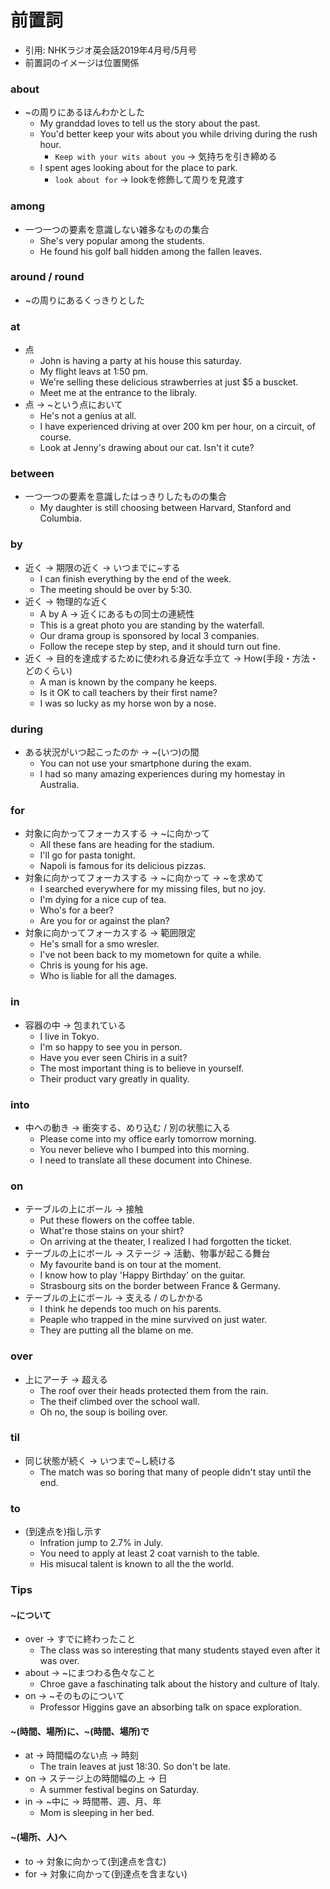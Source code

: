 # 前置詞
- 引用: NHKラジオ英会話2019年4月号/5月号
- 前置詞のイメージは位置関係

### about
- ~の周りにあるほんわかとした
  - My granddad loves to tell us the story about the past.
  - You'd better keep your wits about you while driving during the rush hour.
    - `Keep with your wits about you` -> 気持ちを引き締める
  - I spent ages looking about for the place to park.
    - `look about for` -> lookを修飾して周りを見渡す

### among
- 一つ一つの要素を意識しない雑多なものの集合
  - She's very popular among the students.
  - He found his golf ball hidden among the fallen leaves.

### around / round
- ~の周りにあるくっきりとした

### at
- 点
  - John is having a party at his house this saturday.
  - My flight leavs at 1:50 pm.
  - We're selling these delicious strawberries at just $5 a buscket.
  - Meet me at the entrance to the libraly.
- 点 -> ~という点において
  - He's not a genius at all.
  - I have experienced driving at over 200 km per hour, on a circuit, of course.
  - Look at Jenny's drawing about our cat. Isn't it cute?

### between
- 一つ一つの要素を意識したはっきりしたものの集合
  - My daughter is still choosing between Harvard, Stanford and Columbia.

### by
- 近く -> 期限の近く -> いつまでに~する
  - I can finish everything by the end of the week.
  - The meeting should be over by 5:30.
- 近く -> 物理的な近く
  - A by A -> 近くにあるもの同士の連続性
  - This is a great photo you are standing by the waterfall.
  - Our drama group is sponsored by local 3 companies.
  - Follow the recepe step by step, and it should turn out fine.
- 近く -> 目的を達成するために使われる身近な手立て -> How(手段・方法・どのくらい)
  - A man is known by the company he keeps.
  - Is it OK to call teachers by their first name?
  - I was so lucky as my horse won by a nose.

### during
- ある状況がいつ起こったのか -> ~(いつ)の間
  - You can not use your smartphone during the exam.
  - I had so many amazing experiences during my homestay in Australia.

### for
- 対象に向かってフォーカスする -> ~に向かって
  - All these fans are heading for the stadium.
  - I'll go for pasta tonight.
  - Napoli is famous for its delicious pizzas.
- 対象に向かってフォーカスする -> ~に向かって -> ~を求めて
  - I searched everywhere for my missing files, but no joy.
  - I'm dying for a nice cup of tea.
  - Who's for a beer?
  - Are you for or against the plan?
- 対象に向かってフォーカスする -> 範囲限定
  - He's small for a smo wresler.
  - I've not been back to my mometown for quite a while.
  - Chris is young for his age.
  - Who is liable for all the damages.

### in
- 容器の中 -> 包まれている
  - I live in Tokyo.
  - I'm so happy to see you in person.
  - Have you ever seen Chiris in a suit?
  - The most important thing is to believe in yourself.
  - Their product vary greatly in quality.

### into
- 中への動き -> 衝突する、めり込む / 別の状態に入る
  - Please come into my office early tomorrow morning.
  - You never believe who I bumped into this morning.
  - I need to translate all these document into Chinese.

### on
- テーブルの上にボール -> 接触
  - Put these flowers on the coffee table.
  - What're those stains on your shirt?
  - On arriving at the theater, I realized I had forgotten the ticket.
- テーブルの上にボール -> ステージ -> 活動、物事が起こる舞台
  - My favourite band is on tour at the moment.
  - I know how to play 'Happy Birthday' on the guitar.
  - Strasbourg sits on the border between France & Germany.
- テーブルの上にボール -> 支える / のしかかる
  - I think he depends too much on his parents.
  - Peaple who trapped in the mine survived on just water.
  - They are putting all the blame on me.

### over
- 上にアーチ -> 超える
  - The roof over their heads protected them from the rain.
  - The theif climbed over the school wall.
  - Oh no, the soup is boiling over.

### til
- 同じ状態が続く -> いつまで~し続ける
  - The match was so boring that many of people didn't stay until the end.

### to
- (到達点を)指し示す
  - Infration jump to 2.7% in July.
  - You need to apply at least 2 coat varnish to the table.
  - His misucal talent is known to all the the world.

### Tips
#### ~について
- over -> すでに終わったこと
  - The class was so interesting that many students stayed even after it was over.
- about -> ~にまつわる色々なこと
  - Chroe gave a faschinating talk about the history and culture of Italy.
- on -> ~そのものについて
  - Professor Higgins gave an absorbing talk on space exploration.

#### ~(時間、場所)に、~(時間、場所)で
- at -> 時間幅のない点 -> 時刻
  - The train leaves at just 18:30. So don't be late.
- on -> ステージ上の時間幅の上 -> 日
  - A summer festival begins on Saturday.
- in -> ~中に -> 時間帯、週、月、年
  - Mom is sleeping in her bed.

#### ~(場所、人)へ
- to -> 対象に向かって(到達点を含む)
- for -> 対象に向かって(到達点を含まない)
